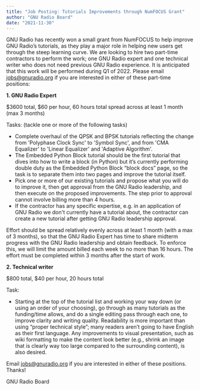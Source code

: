 ```yaml
---
title: "Job Posting: Tutorials Improvements through NumFOCUS Grant"
author: "GNU Radio Board"
date: "2021-11-30"
---
```

GNU Radio has recently won a small grant from NumFOCUS to help improve GNU Radio’s tutorials, as they play a major role in helping new users get through the steep learning curve.  We are looking to hire two part-time contractors to perform the work; one GNU Radio expert and one technical writer who does not need previous GNU Radio experience. It is anticipated that this work will be performed during Q1 of 2022. Please email jobs@gnuradio.org if you are interested in either of these part-time positions:

**1. GNU Radio Expert**

$3600 total, $60 per hour, 60 hours total spread across at least 1 month (max 3 months)

Tasks: (tackle one or more of the following tasks)
- Complete overhaul of the QPSK and BPSK tutorials reflecting the change from 'Polyphase Clock Sync' to 'Symbol Sync', and from 'CMA Equalizer' to 'Linear Equalizer' and 'Adaptive Algorithm'.
- The Embedded Python Block tutorial should be the first tutorial that dives into how to write a block (in Python) but it’s currently performing double duty as the Embedded Python Block “block docs” page, so the task is to separate them into two pages and improve the tutorial itself.
- Pick one or more of our existing tutorials and propose what you will do to improve it, then get approval from the GNU Radio leadership, and then execute on the proposed improvements.  The step prior to approval cannot involve billing more than 4 hours.
- If the contractor has any specific expertise, e.g. in an application of GNU Radio we don't currently have a tutorial about, the contractor can create a new tutorial after getting GNU Radio leadership approval.

Effort should be spread relatively evenly across at least 1 month (with a max of 3 months), so that the GNU Radio Expert has time to share midterm progress with the GNU Radio leadership and obtain feedback. To enforce this, we will limit the amount billed each week to no more than 16 hours. The effort must be completed within 3 months after the start of work.

**2. Technical writer**

$800 total, $40 per hour, 20 hours total

Task:
- Starting at the top of the tutorial list and working your way down (or using an order of your choosing), go through as many tutorials as the funding/time allows, and do a single editing pass through each one, to improve clarity and writing quality.  Readability is more important than using “proper technical style”; many readers aren’t going to have English as their first language. Any improvements to visual presentation, such as wiki formatting to make the content look better (e.g., shrink an image that is clearly way too large compared to the surrounding content), is also desired.

Email jobs@gnuradio.org if you are interested in either of these positions.  Thanks!

GNU Radio Board
